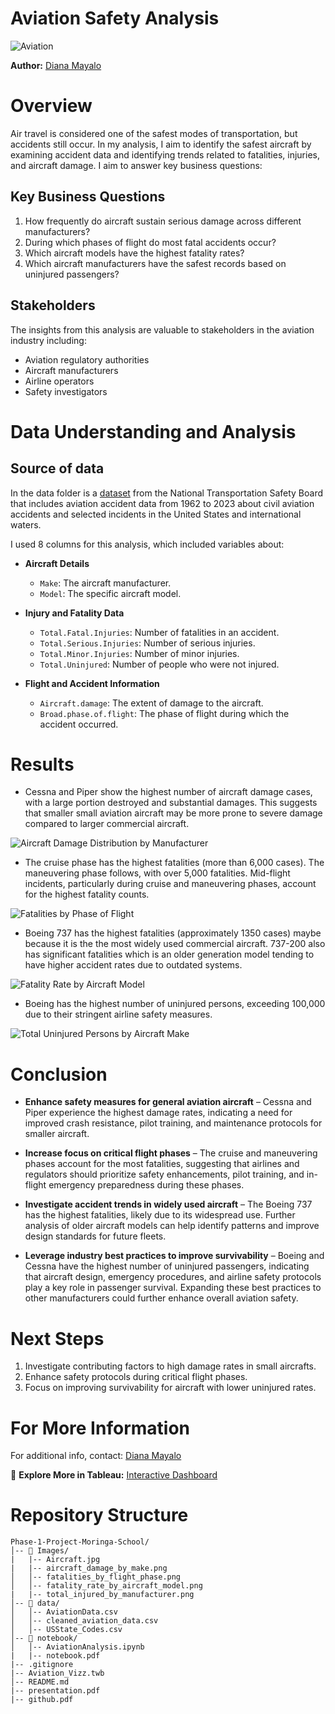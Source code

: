 # Aviation Safety Analysis

![Aviation](./Images/Aircraft.jpg)


**Author:** [Diana Mayalo](https://github.com/DianaMayalo)
# Overview
Air travel is considered one of the safest modes of transportation, but accidents still occur. In my analysis, I aim to identify the safest aircraft by examining accident data and identifying trends related to fatalities, injuries, and aircraft damage. I aim to answer key business questions:
## Key Business Questions
1. How frequently do aircraft sustain serious damage across different manufacturers? 
2. During which phases of flight do most fatal accidents occur? 
3. Which aircraft models have the highest fatality rates? 
4. Which aircraft manufacturers have the safest records based on uninjured passengers? 
## Stakeholders
The insights from this analysis are valuable to stakeholders in the aviation industry including:
- Aviation regulatory authorities
- Aircraft manufacturers
- Airline operators
- Safety investigators
# Data Understanding and Analysis
## Source of data
In the data folder is a [dataset](https://www.kaggle.com/datasets/khsamaha/aviation-accident-database-synopses) from the National Transportation Safety Board that includes aviation accident data from 1962 to 2023 about civil aviation accidents and selected incidents in the United States and international waters.

I used 8 columns for this analysis, which included variables about:
- **Aircraft Details**  
  - `Make`: The aircraft manufacturer.  
  - `Model`: The specific aircraft model.  

- **Injury and Fatality Data**  
  - `Total.Fatal.Injuries`: Number of fatalities in an accident.  
  - `Total.Serious.Injuries`: Number of serious injuries.  
  - `Total.Minor.Injuries`: Number of minor injuries.  
  - `Total.Uninjured`: Number of people who were not injured.  

- **Flight and Accident Information**  
  - `Aircraft.damage`: The extent of damage to the aircraft.  
  - `Broad.phase.of.flight`: The phase of flight during which the accident occurred.  

# Results
 
- Cessna and Piper show the highest number of aircraft damage cases, with a large portion destroyed and substantial damages. This suggests that smaller small aviation aircraft may be more prone to severe damage compared to larger commercial aircraft. 

![Aircraft Damage Distribution by Manufacturer](Images/aircraft_damage_by_make.png)

- The cruise phase has the highest fatalities (more than 6,000 cases). The maneuvering phase follows, with over 5,000 fatalities. Mid-flight incidents, particularly during cruise and maneuvering phases, account for the highest fatality counts.

![Fatalities by Phase of Flight](Images/fatality_by_flight_phase.png)


- Boeing 737 has the highest fatalities (approximately 1350 cases) maybe because it is the the most widely used commercial aircraft. 737-200 also has significant fatalities which is an older generation model tending to have higher accident rates due to outdated systems.

![Fatality Rate by Aircraft Model](./Images/fatality_rate_by_aircraft_model.png)

- Boeing has the highest number of uninjured persons, exceeding 100,000 due to their stringent airline safety measures.

![Total Uninjured Persons by Aircraft Make](./Images/total_injured_by_manufacturer.png)

# Conclusion
- **Enhance safety measures for general aviation aircraft** – Cessna and Piper experience the highest damage rates, indicating a need for improved crash resistance, pilot training, and maintenance protocols for smaller aircraft.

- **Increase focus on critical flight phases** – The cruise and maneuvering phases account for the most fatalities, suggesting that airlines and regulators should prioritize safety enhancements, pilot training, and in-flight emergency preparedness during these phases.

- **Investigate accident trends in widely used aircraft** – The Boeing 737 has the highest fatalities, likely due to its widespread use. Further analysis of older aircraft models can help identify patterns and improve design standards for future fleets.

- **Leverage industry best practices to improve survivability** – Boeing and Cessna have the highest number of uninjured passengers, indicating that aircraft design, emergency procedures, and airline safety protocols play a key role in passenger survival. Expanding these best practices to other manufacturers could further enhance overall aviation safety.

# Next Steps
1. Investigate contributing factors to high damage rates in small aircrafts.
2. Enhance safety protocols during critical flight phases.
3. Focus on improving survivability for aircraft with lower uninjured rates.
  
# For More Information

For additional info, contact: [Diana Mayalo](dianamayalo28@gmail.com)

🚀 **Explore More in Tableau:** [Interactive Dashboard](https://public.tableau.com/views/AircraftSafetyAnalysis_17431527776500/AviationDashboard?:language=en-US&:sid=&:redirect=auth&:display_count=n&:origin=viz_share_link)

# Repository Structure
```
Phase-1-Project-Moringa-School/
│-- 📂 Images/
|   |-- Aircraft.jpg
|   |-- aircraft_damage_by_make.png 
│   │-- fatalities_by_flight_phase.png       
│   │-- fatality_rate_by_aircraft_model.png 
|   |-- total_injured_by_manufacturer.png        
│-- 📂 data/
│   │-- AviationData.csv     
│   │-- cleaned_aviation_data.csv      
│   │-- USState_Codes.csv   
│-- 📂 notebook/
│   │-- AviationAnalysis.ipynb 
|   |-- notebook.pdf
|-- .gitignore 
|-- Aviation_Vizz.twb           
│-- README.md  
|-- presentation.pdf
|-- github.pdf              
```
